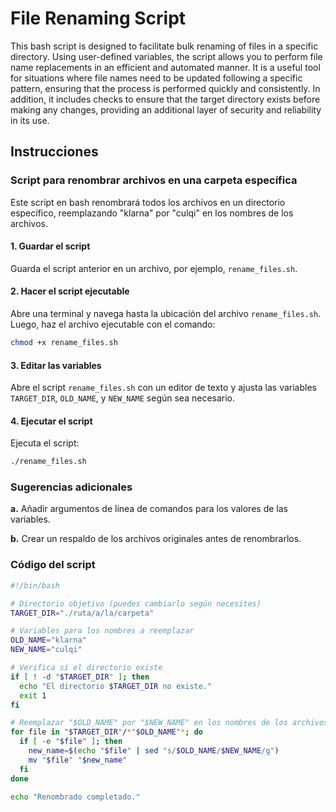 # File Renaming Script

This bash script is designed to facilitate bulk renaming of files in a specific directory. Using user-defined variables, the script allows you to perform file name replacements in an efficient and automated manner. It is a useful tool for situations where file names need to be updated following a specific pattern, ensuring that the process is performed quickly and consistently. In addition, it includes checks to ensure that the target directory exists before making any changes, providing an additional layer of security and reliability in its use.

## Instrucciones

### Script para renombrar archivos en una carpeta específica

Este script en bash renombrará todos los archivos en un directorio específico, reemplazando "klarna" por "culqi" en los nombres de los archivos.

#### 1. Guardar el script

Guarda el script anterior en un archivo, por ejemplo, `rename_files.sh`.

#### 2. Hacer el script ejecutable

Abre una terminal y navega hasta la ubicación del archivo `rename_files.sh`. Luego, haz el archivo ejecutable con el comando:

```bash
chmod +x rename_files.sh
```

#### 3. Editar las variables

Abre el script `rename_files.sh` con un editor de texto y ajusta las variables `TARGET_DIR`, `OLD_NAME`, y `NEW_NAME` según sea necesario.

#### 4. Ejecutar el script

Ejecuta el script:

```bash
./rename_files.sh
```

### Sugerencias adicionales

**a.** Añadir argumentos de línea de comandos para los valores de las variables.

**b.** Crear un respaldo de los archivos originales antes de renombrarlos.

### Código del script

```bash
#!/bin/bash

# Directorio objetivo (puedes cambiarlo según necesites)
TARGET_DIR="./ruta/a/la/carpeta"

# Variables para los nombres a reemplazar
OLD_NAME="klarna"
NEW_NAME="culqi"

# Verifica si el directorio existe
if [ ! -d "$TARGET_DIR" ]; then
  echo "El directorio $TARGET_DIR no existe."
  exit 1
fi

# Reemplazar "$OLD_NAME" por "$NEW_NAME" en los nombres de los archivos
for file in "$TARGET_DIR"/*"$OLD_NAME"*; do
  if [ -e "$file" ]; then
    new_name=$(echo "$file" | sed "s/$OLD_NAME/$NEW_NAME/g")
    mv "$file" "$new_name"
  fi
done

echo "Renombrado completado."
```
